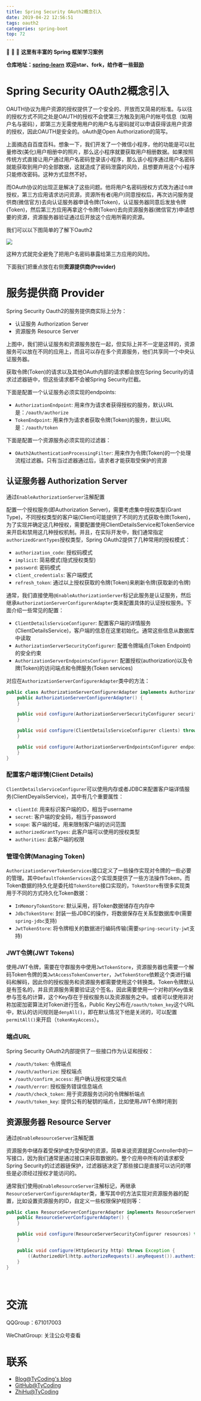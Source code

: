```yaml
---
title: Spring Security OAuth2概念引入
date: 2019-04-22 12:56:51
tags: oauth2
categories: spring-boot
top: 72
---
```




:tada: :tada: :tada: **这里有丰富的 Spring 框架学习案例**

**仓库地址：[spring-learn](https://github.com/TyCoding/spring-learn)**
**欢迎star、fork，给作者一些鼓励**

# Spring Security OAuth2概念引入

​	OAUTH协议为用户资源的授权提供了一个安全的、开放而又简易的标准。与以往的授权方式不同之处是OAUTH的授权不会使第三方触及到用户的帐号信息（如用户名与密码），即第三方无需使用用户的用户名与密码就可以申请获得该用户资源的授权，因此OAUTH是安全的。oAuth是Open Authorization的简写。

<!--more-->

上面摘选自百度百科。想象一下，我们开发了一个微信小程序，他的功能是可以批量修改(美化)用户相册中的照片，那么这小程序就要获取用户相册数据。如果按照传统方式直接让用户通过用户名密码登录该小程序，那么该小程序通过用户名密码就能获取到用户的全部数据，这就造成了密码泄露的风险，且想要弃用这个小程序只能修改密码。这种方式显然不好。

而OAuth协议的出现正是解决了这些问题。他将用户名密码授权方式改为通过`令牌`授权，第三方应用请求访问资源，资源所有者(用户)同意授权后，再次访问服务提供商(微信官方)去向认证服务器申请令牌(Token)，认证服务器同意后发放令牌(Token)，然后第三方应用再拿这个令牌(Token)去向资源服务器(微信官方)申请想要的资源，资源服务器验证通过后开放这个应用所需的资源。

我们可以以下图简单的了解下Oauth2

![](http://tycoding.cn/imgs/20200629092039.png)

 这种方式就完全避免了把用户名密码暴露给第三方应用的风险。

下面我们把重点放在右侧**资源提供商(Provider)**

# 服务提供商 Provider

Spring Security Oauth2的服务提供商实际上分为：

- 认证服务 Authorization Server
- 资源服务 Resource Server

上图中，我们把认证服务和资源服务放在一起，但实际上并不一定是这样的，资源服务可以放在不同的应用上，而且可以存在多个资源服务，他们共享同一个中央认证服务器。

获取令牌(Token)的请求以及其他OAuth内部的请求都会放在Spring Security的请求过滤器链中，但这些请求都不会被Spring Security拦截。

下面是配置一个认证服务必须实现的endpoints:

- `AuthorizationEndpoint`: 用来作为请求者获得授权的服务，默认URL是：`/oauth/authorize`
- `TokenEndpoint`: 用来作为请求者获取令牌(Token)的服务，默认URL是：`/oauth/token`

下面是配置一个资源服务必须实现的过滤器：

- `OAuth2AuthenticationProcessingFilter`: 用来作为令牌(Token)的一个处理流程过滤器。只有当过滤器通过后，请求者才能获取受保护的资源

## 认证服务器 Authorization Server

通过`EnableAuthorizationServer`注解配置

配置一个授权服务(即Authorization Server)，需要考虑集中授权类型(Grant Type)，不同授权类型的客户端(Client)可能提供了不同的方式获取令牌(Token)，为了实现并确定这几种授权，需要配置使用ClientDetailsService和TokenService来开启和禁用这几种授权机制。并且，在实际开发中，我们通常指定`authorizedGrantTypes`授权类型，Spring OAuth2提供了几种常用的授权模式：

- `authorization_code`: 授权码模式
- `implicit`: 简易模式(隐式授权类型)
- `password`: 密码模式
- `client_credentials`: 客户端模式
- `refresh_token`: 通过以上授权获取的令牌(Token)来刷新令牌(获取新的令牌)

通常，我们直接使用`@EnableAuthorizationServer`标记此服务是认证服务，然后继承`AuthorizationServerConfigurerAdapter`类来配置具体的认证授权服务。下面介绍一些常见的配置：

- `ClientDetailsServiceConfigurer`: 配置客户端的详情服务(ClientDetailsService)，客户端的信息在这里初始化。通常这些信息从数据库中读取
- `AuthorizationServerSecurityConfigurer`: 配置令牌端点(Token Endpoint)的安全约束
- `AuthorizationServerEndpointsConfigurer`: 配置授权(authorization)以及令牌(Token)的访问端点和令牌服务(Token services)

对应在`AuthorizationServerConfigurerAdapter`类中的方法：

```java
public class AuthorizationServerConfigurerAdapter implements AuthorizationServerConfigurer {
    public AuthorizationServerConfigurerAdapter() {
    }

    public void configure(AuthorizationServerSecurityConfigurer security) throws Exception {
    }

    public void configure(ClientDetailsServiceConfigurer clients) throws Exception {
    }

    public void configure(AuthorizationServerEndpointsConfigurer endpoints) throws Exception {
    }
}
```

### 配置客户端详情(Client Details)

`ClientDetailsServiceConfigurer`可以使用内存或者JDBC来配置客户端详情服务(ClientDeyailsService)，其中有几个重要属性：

- `clientId`: 用来标识客户端的ID，相当于username
- `secret`: 客户端的安全码，相当于password
- `scope`: 客户端的域，用来限制客户端的访问范围
- `authorizedGrantTypes`: 此客户端可以使用的授权类型
- `authorities`: 此客户端的权限

### 管理令牌(Managing Token)

`AuthorizationServerTokenServices`接口定义了一些操作实现对令牌的一些必要的管理。其中`DefaultTokenServices`这个实现类提供了一些方法操作Token，而Token数据的持久化是委托给`TokenStore`接口实现的，`TokenStore`有很多实现类用于不同的方式持久化Token数据：

- `InMemoryTokenStore`: 默认采用，将Token数据储存在内存中
- `JdbcTokenStore`: 封装一些JDBC的操作，将数据保存在关系型数据库中(需要`spring-jdbc`支持)
- `JwtTokenStore`: 将令牌相关的数据进行编码传输(需要`spring-security-jwt`支持)

### JWT令牌(JWT Tokens)

使用JWT令牌，需要在守群服务中使用`JwtTokenStore`，资源服务器也需要一个解码Token令牌的类`JwtAccessTokenConverter`，`JwtTokenStore`依赖这个类进行编码和解码，因此你的授权服务和资源服务都需要使用这个转换类。Token令牌默认是有签名的，并且资源服务需要验证这个签名，因此需要使用一个对称的Key值来参与签名的计算，这个Key存在于授权服务以及资源服务之中。或者可以使用非对称加密加密算法对Token进行签名，Public Key公布在`/oauth/token_key`这个URL中，默认的访问规则是`denyAll()`，即在默认情况下他是关闭的，可以配置`permitAll()`来开启（`tokenKeyAccess`）。

### 端点URL

Spring Security OAuth2内部提供了一些接口作为认证和授权：

- `/oauth/token`: 令牌端点
- `/oauth/authorize`: 授权端点
- `/oauth/confirm_access`: 用户确认授权提交端点
- `/oauth/error`: 授权服务错误信息端点
- `/oauth/check_token`: 用于资源服务访问的令牌解析端点
- `/oauth/token_key`: 提供公有的秘钥的端点，比如使用JWT令牌时用到

## 资源服务器 Resource Server

通过`@EnableResourceServer`注解配置

资源服务中储存着受保护或为受保护的资源，简单来说资源就是Controller中的一写接口，因为我们通常是通过接口来获取数据的。整个应用中所有的请求都受Spring Security的过滤器链保护，过滤器链决定了那些接口是直接可以访问的哪些是必须经过授权才能访问的。

通常我们使用`@EnableResourceServer`注解标记，再继承`ResourceServerConfigurerAdapter`类，重写其中的方法实现对资源服务器的配置，比如设置资源服务的ID，自定义一些权限保护规则等：

```java
public class ResourceServerConfigurerAdapter implements ResourceServerConfigurer {
    public ResourceServerConfigurerAdapter() {
    }

    public void configure(ResourceServerSecurityConfigurer resources) throws Exception {
    }

    public void configure(HttpSecurity http) throws Exception {
        ((AuthorizedUrl)http.authorizeRequests().anyRequest()).authenticated();
    }
}
```



<br/>

# 交流

QQGroup：671017003   

WeChatGroup:  关注公众号查看

# 联系

- [Blog@TyCoding's blog](http://www.tycoding.cn)
- [GitHub@TyCoding](https://github.com/TyCoding)
- [ZhiHu@TyCoding](https://www.zhihu.com/people/tomo-83-82/activities)

